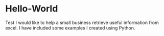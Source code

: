 # Hello-World
Test
I would like to help a small business retrieve useful information from excel.
I have included some examples I created using Python.
